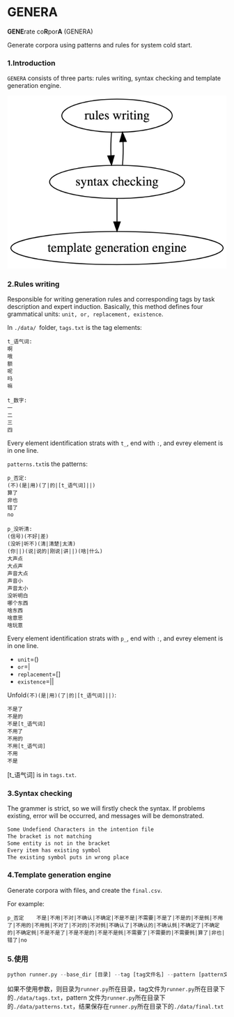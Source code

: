 # GENERA
**GENE**rate co**R**por**A** (GENERA)

Generate corpora using patterns and rules for system cold start.

### 1.Introduction
`GENERA` consists of three parts: rules writing, syntax checking and template generation engine.

![](./sys.png)

### 2.Rules writing

Responsible for writing generation rules and corresponding tags by task description and expert induction. Basically, this method defines four grammatical units: `unit, or, replacement, existence`.

In `./data/ `folder, `tags.txt` is the tag elements:

```
t_语气词:
啊
哦
额
呢
吗
嘛

t_数字:
一
二
三
四
```

Every element  identification strats with `t_`, end with `:`, and evrey element is in one line.

`patterns.txt`is the patterns:

```
p_否定:
(不)(是|用)(了|的|[t_语气词]||)
算了
非也
错了
no

p_没听清:
(信号)(不好|差)
(没听|听不)(清|清楚|太清)
(你||)(说|说的|刚说|讲||)(啥|什么)
大声点
大点声
声音大点
声音小
声音太小
没听明白
哪个东西
啥东西
啥意思
啥玩意
```

Every element  identification strats with `p_`, end with `:`, and evrey element is in one line.

* `unit`=()
* `or`=|
* `replacement`=[]
* `existence`=||

Unfold`(不)(是|用)(了|的|[t_语气词]||)`:

```
不是了
不是的
不是[t_语气词]
不用了
不用的
不用[t_语气词]
不用
不是
```

[t_语气词] is in `tags.txt`.

### 3.Syntax checking

The grammer is strict, so we will firstly check the syntax. If problems existing,   error will be occurred, and messages will be demonstrated.

```
Some Undefiend Characters in the intention file 
The bracket is not matching
Some entity is not in the bracket
Every item has existing symbol
The existing symbol puts in wrong place
```

### 4.Template generation engine

Generate corpora with files, and create the `final.csv`.

For example:

```
p_否定	不是|不用|不对|不确认|不确定|不是不是|不需要|不是了|不是的|不是毿|不用了|不用的|不用毿|不对了|不对的|不对毿|不确认了|不确认的|不确认毿|不确定了|不确定的|不确定毿|不是不是了|不是不是的|不是不是毿|不需要了|不需要的|不需要毿|算了|非也|错了|no
```

### 5.使用
```python
python runner.py --base_dir [目录] --tag [tag文件名] --pattern [pattern文件名] --target [结果文件名]
```
如果不使用参数，则目录为`runner.py`所在目录，tag文件为`runner.py`所在目录下的`./data/tags.txt`，pattern 文件为`runner.py`所在目录下的`./data/patterns.txt`，结果保存在`runner.py`所在目录下的`./data/final.txt`